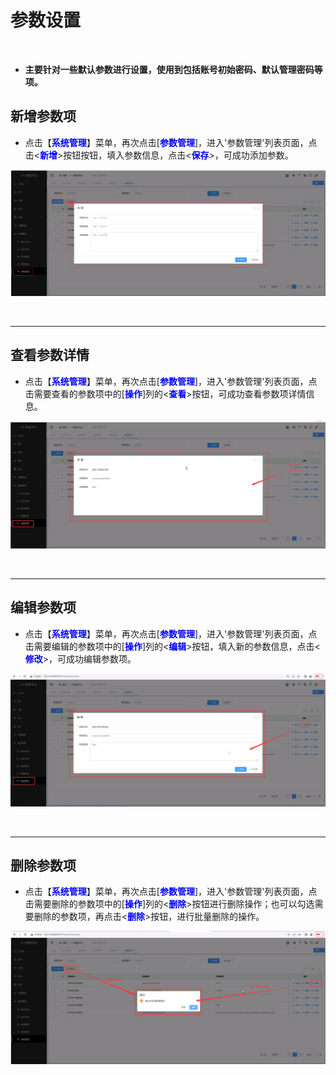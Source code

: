 参数设置
===================================
&emsp;

+ **主要针对一些默认参数进行设置，使用到包括账号初始密码、默认管理密码等项。**

## 新增参数项 ##
* 点击【**<font color=blue>系统管理</font>**】菜单，再次点击[**<font color=blue>参数管理</font>**]，进入'参数管理'列表页面，点击<**<font color=blue>新增</font>**>按钮按钮，填入参数信息，点击<**<font color=blue>保存</font>**>，可成功添加参数。

![新增参数项](../_static/img/system/addParam.png)


&emsp;

----------------------------------------------------------------------------------------------------------------------------------

## 查看参数详情 ##

* 点击【**<font color=blue>系统管理</font>**】菜单，再次点击[**<font color=blue>参数管理</font>**]，进入'参数管理'列表页面，点击需要查看的参数项中的[**<font color=blue>操作</font>**]列的<**<font color=blue>查看</font>**>按钮，可成功查看参数项详情信息。

![查看参数详情](../_static/img/system/paramDetail.png)


&emsp;

----------------------------------------------------------------------------------------------------------------------------------

## 编辑参数项 ##

* 点击【**<font color=blue>系统管理</font>**】菜单，再次点击[**<font color=blue>参数管理</font>**]，进入'参数管理'列表页面，点击需要编辑的参数项中的[**<font color=blue>操作</font>**]列的<**<font color=blue>编辑</font>**>按钮，填入新的参数信息，点击<**<font color=blue>修改</font>**>，可成功编辑参数项。


![修改参数](../_static/img/system/editParam.png)


&emsp;

----------------------------------------------------------------------------------------------------------------------------------

## 删除参数项 ##

* 点击【**<font color=blue>系统管理</font>**】菜单，再次点击[**<font color=blue>参数管理</font>**]，进入'参数管理'列表页面，点击需要删除的参数项中的[**<font color=blue>操作</font>**]列的<**<font color=blue>删除</font>**>按钮进行删除操作；也可以勾选需要删除的参数项，再点击<**<font color=blue>删除</font>**>按钮，进行批量删除的操作。


![删除参数](../_static/img/system/deleteParam.png)

&emsp;
